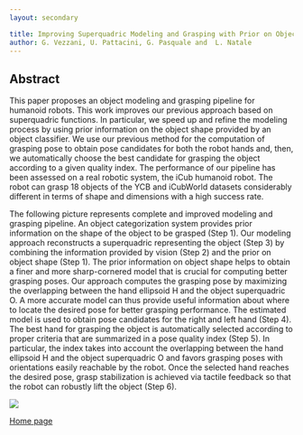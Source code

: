 ```yaml
---
layout: secondary

title: Improving Superquadric Modeling and Grasping with Prior on Object Shapes
author: G. Vezzani, U. Pattacini, G. Pasquale and  L. Natale
---
```


## Abstract
 This paper proposes an object modeling and
grasping pipeline for humanoid robots. This work improves
our previous approach based on superquadric functions. In
particular, we speed up and refine the modeling process by using
prior information on the object shape provided by an object
classifier. We use our previous method for the computation of
grasping pose to obtain pose candidates for both the robot
hands and, then, we automatically choose the best candidate
for grasping the object according to a given quality index.
The performance of our pipeline has been assessed on a real
robotic system, the iCub humanoid robot. The robot can grasp
18 objects of the YCB and iCubWorld datasets considerably
different in terms of shape and dimensions with a high success
rate.


The following picture represents  complete and improved modeling and grasping pipeline. 
An object categorization system provides prior information on the shape of the object to be grasped (Step 1).
Our modeling approach reconstructs a superquadric representing the object (Step 3) by combining the information
provided by vision (Step 2) and the prior on object shape (Step 1). The prior information on object shape helps
to obtain a finer and more sharp-cornered model that is crucial for computing better grasping poses. Our approach
computes the grasping pose by maximizing the overlapping between the hand ellipsoid H and the object superquadric
O. A more accurate model can thus provide useful information about where to locate the desired pose for better grasping
performance.
The estimated model is used to obtain pose candidates for the right and left hand (Step 4).
The best hand for grasping the object is automatically selected according to proper criteria that are summarized in a
pose quality index (Step 5). In particular, the index takes into account the overlapping between the hand ellipsoid H
and the object superquadric O and favors grasping poses with orientations easily reachable by the robot.
Once the selected hand reaches the desired pose, grasp stabilization is achieved via tactile feedback so that the
robot can robustly lift the object (Step 6).
<p>
<img src="https://raw.githubusercontent.com/giuliavezzani/giuliavezzani.github.io/master/files/icra-pipeline-nofilter-min.png">
</p>



[Home page](./)
